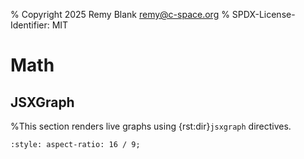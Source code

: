 % Copyright 2025 Remy Blank <remy@c-space.org>
% SPDX-License-Identifier: MIT

# Math

## JSXGraph

%This section renders live graphs using {rst:dir}`jsxgraph` directives.

```{jsxgraph} sincos
:style: aspect-ratio: 16 / 9;
```

<script type="module">
const [{JXG, render}] = await tdoc.imports('tdoc/jsxgraph.js');

const attrs = {
    boundingBox: [-7, 1.3, 7, -1.3],
    axis: true,
    grid: true,
    defaults: {
        functiongraph: {
            withLabel: true,
            label: {
                distance: 1.5,
                offset: [0, 0],
                anchorX: 'middle',
                anchorY: 'middle',
            },
        },
    },
};

render('sincos', attrs, board => {
    board.create('functiongraph',
        [x => Math.sin(x)],
        {name: `\\(sin(x)\\)`, strokeColor: JXG.palette.blue,
         label: {position: '0.6fr left'}});
    board.create('functiongraph',
        [x => Math.cos(x)],
        {name: `\\(cos(x)\\)`, strokeColor: JXG.palette.red,
         label: {position: '0.69fr right'}});
});
</script>

